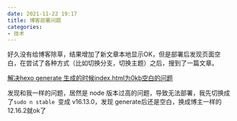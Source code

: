 ```yaml
---
date: 2021-11-22 19:17
title: 博客部署问题
categories: 
- 技术
---
```


好久没有给博客除草，结果增加了新文章本地显示OK，但是部署后发现页面空白，在尝试了各种方式（比如切换分支，切换主题）之后，搜到了一篇文章。

[解决hexo generate 生成的时候index.html为0kb空白的问题](https://blog.tcs-y.com/2020/04/26/hexo-index-0kb/)

发现和我一样的问题，居然是 node 版本过高的问题，导致无法部署，我先切换成了`sudo n stable
`变成 v16.13.0，发现 generate后还是空白，换成博主一样的 12.16.2就ok了